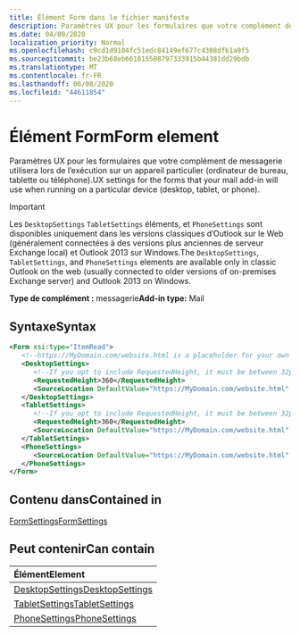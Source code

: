 ```yaml
---
title: Élément Form dans le fichier manifeste
description: Paramètres UX pour les formulaires que votre complément de messagerie utilisera lors de l’exécution sur un appareil particulier (ordinateur de bureau, tablette ou téléphone).
ms.date: 04/09/2020
localization_priority: Normal
ms.openlocfilehash: c9cd1d9104fc51edc84149ef677c4308dfb1a9f5
ms.sourcegitcommit: be23b68eb661015508797333915b44381dd29bdb
ms.translationtype: MT
ms.contentlocale: fr-FR
ms.lasthandoff: 06/08/2020
ms.locfileid: "44611854"
---
```

# <a name="form-element"></a><span data-ttu-id="3bce3-103">Élément Form</span><span class="sxs-lookup"><span data-stu-id="3bce3-103">Form element</span></span>

<span data-ttu-id="3bce3-104">Paramètres UX pour les formulaires que votre complément de messagerie utilisera lors de l’exécution sur un appareil particulier (ordinateur de bureau, tablette ou téléphone).</span><span class="sxs-lookup"><span data-stu-id="3bce3-104">UX settings for the forms that your mail add-in will use when running on a particular device (desktop, tablet, or phone).</span></span>

> [!IMPORTANT]
> <span data-ttu-id="3bce3-105">Les `DesktopSettings` `TabletSettings` éléments, et `PhoneSettings` sont disponibles uniquement dans les versions classiques d’Outlook sur le Web (généralement connectées à des versions plus anciennes de serveur Exchange local) et Outlook 2013 sur Windows.</span><span class="sxs-lookup"><span data-stu-id="3bce3-105">The `DesktopSettings`, `TabletSettings`, and `PhoneSettings` elements are available only in classic Outlook on the web (usually connected to older versions of on-premises Exchange server) and Outlook 2013 on Windows.</span></span>

<span data-ttu-id="3bce3-106">**Type de complément :** messagerie</span><span class="sxs-lookup"><span data-stu-id="3bce3-106">**Add-in type:** Mail</span></span>

## <a name="syntax"></a><span data-ttu-id="3bce3-107">Syntaxe</span><span class="sxs-lookup"><span data-stu-id="3bce3-107">Syntax</span></span>

```XML
<Form xsi:type="ItemRead">
   <!--https://MyDomain.com/website.html is a placeholder for your own add-in website.-->
   <DesktopSettings>
      <!--If you opt to include RequestedHeight, it must be between 32px to 450px, inclusive.-->
      <RequestedHeight>360</RequestedHeight>
      <SourceLocation DefaultValue="https://MyDomain.com/website.html" />
   </DesktopSettings>
   <TabletSettings>
      <!--If you opt to include RequestedHeight, it must be between 32px to 450px, inclusive.-->
      <RequestedHeight>360</RequestedHeight>
      <SourceLocation DefaultValue="https://MyDomain.com/website.html" />
   </TabletSettings>
   <PhoneSettings>
      <SourceLocation DefaultValue="https://MyDomain.com/website.html" />
   </PhoneSettings>
</Form>
```

## <a name="contained-in"></a><span data-ttu-id="3bce3-108">Contenu dans</span><span class="sxs-lookup"><span data-stu-id="3bce3-108">Contained in</span></span>

[<span data-ttu-id="3bce3-109">FormSettings</span><span class="sxs-lookup"><span data-stu-id="3bce3-109">FormSettings</span></span>](formsettings.md)


## <a name="can-contain"></a><span data-ttu-id="3bce3-110">Peut contenir</span><span class="sxs-lookup"><span data-stu-id="3bce3-110">Can contain</span></span>

|<span data-ttu-id="3bce3-111">**Élément**</span><span class="sxs-lookup"><span data-stu-id="3bce3-111">**Element**</span></span>|
|:-----|
|[<span data-ttu-id="3bce3-112">DesktopSettings</span><span class="sxs-lookup"><span data-stu-id="3bce3-112">DesktopSettings</span></span>](desktopsettings.md)|
|[<span data-ttu-id="3bce3-113">TabletSettings</span><span class="sxs-lookup"><span data-stu-id="3bce3-113">TabletSettings</span></span>](tabletsettings.md)|
|[<span data-ttu-id="3bce3-114">PhoneSettings</span><span class="sxs-lookup"><span data-stu-id="3bce3-114">PhoneSettings</span></span>](phonesettings.md)|
